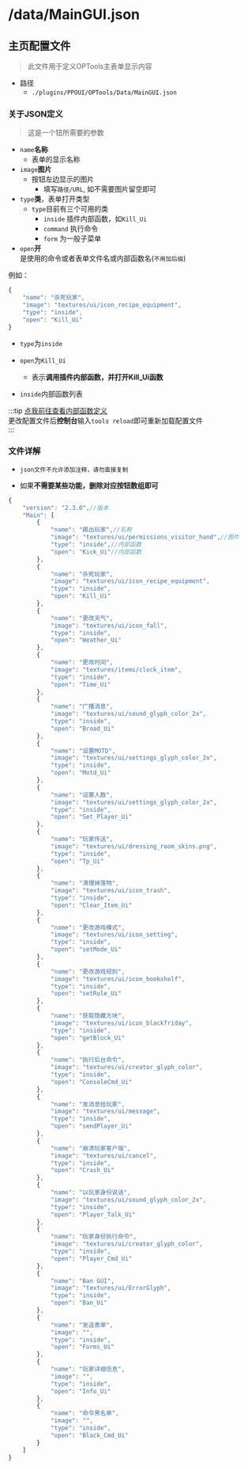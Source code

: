 # /data/MainGUI.json

## 主页配置文件

> 此文件用于定义OPTools主表单显示内容

- 路径
  - `./plugins/PPOUI/OPTools/Data/MainGUI.json`

### 关于JSON定义

> 这是一个钮所需要的参数

- `name`**名称**
  - 表单的显示名称
- `image`**图片**
  - 按钮左边显示的图片
    - 填写`路径/URL`, 如不需要图片留空即可
- `type`**类**，表单打开类型
  - `type`目前有三个可用的类
    - `inside`
        插件内部函数，如`Kill_Ui`
    - `command`
        执行命令
    - `form`
        为一般子菜单
- `open`**开**  
    是使用的命令或者表单文件名或内部函数名(`不用加后缀`)

例如：

```js
{
    "name": "杀死玩家",
    "image": "textures/ui/icon_recipe_equipment",
    "type": "inside",
    "open": "Kill_Ui"
}
```

- `type`为`inside`
- `open`为`Kill_Ui`
  - 表示**调用插件内部函数，并打开Kill_Ui函数**

- `inside`内部函数列表

:::tip
[点我前往查看内部函数定义](../README.md)  
更改配置文件后**控制台**输入`tools reload`即可重新加载配置文件  
:::

### 文件详解

- `json文件不允许添加注释，请勿直接复制`  

- 如果**不需要某些功能，删除对应按钮数组即可**

```js
{
    "version": "2.3.0",//版本
    "Main": [
        {
            "name": "踢出玩家",//名称
            "image": "textures/ui/permissions_visitor_hand",//图片
            "type": "inside",//内部函数
            "open": "Kick_Ui"//内部函数
        },
        {
            "name": "杀死玩家",
            "image": "textures/ui/icon_recipe_equipment",
            "type": "inside",
            "open": "Kill_Ui"
        },
        {
            "name": "更改天气",
            "image": "textures/ui/icon_fall",
            "type": "inside",
            "open": "Weather_Ui"
        },
        {
            "name": "更改时间",
            "image": "textures/items/clock_item",
            "type": "inside",
            "open": "Time_Ui"
        },
        {
            "name": "广播消息",
            "image": "textures/ui/sound_glyph_color_2x",
            "type": "inside",
            "open": "Broad_Ui"
        },
        {
            "name": "设置MOTD",
            "image": "textures/ui/settings_glyph_color_2x",
            "type": "inside",
            "open": "Motd_Ui"
        },
        {
            "name": "设置人数",
            "image": "textures/ui/settings_glyph_color_2x",
            "type": "inside",
            "open": "Set_Player_Ui"
        },
        {
            "name": "玩家传送",
            "image": "textures/ui/dressing_room_skins.png",
            "type": "inside",
            "open": "Tp_Ui"
        },
        {
            "name": "清理掉落物",
            "image": "textures/ui/icon_trash",
            "type": "inside",
            "open": "Clear_Item_Ui"
        },
        {
            "name": "更改游戏模式",
            "image": "textures/ui/icon_setting",
            "type": "inside",
            "open": "setMode_Ui"
        },
        {
            "name": "更改游戏规则",
            "image": "textures/ui/icon_bookshelf",
            "type": "inside",
            "open": "setRule_Ui"
        },
        {
            "name": "获取隐藏方块",
            "image": "textures/ui/icon_blackfriday",
            "type": "inside",
            "open": "getBlock_Ui"
        },
        {
            "name": "执行后台命令",
            "image": "textures/ui/creator_glyph_color",
            "type": "inside",
            "open": "ConsoleCmd_Ui"
        },
        {
            "name": "发消息给玩家",
            "image": "textures/ui/message",
            "type": "inside",
            "open": "sendPlayer_Ui"
        },
        {
            "name": "崩溃玩家客户端",
            "image": "textures/ui/cancel",
            "type": "inside",
            "open": "Crash_Ui"
        },
        {
            "name": "以玩家身份说话",
            "image": "textures/ui/sound_glyph_color_2x",
            "type": "inside",
            "open": "Player_Talk_Ui"
        },
        {
            "name": "玩家身份执行命令",
            "image": "textures/ui/creator_glyph_color",
            "type": "inside",
            "open": "Player_Cmd_Ui"
        },
        {
            "name": "Ban GUI",
            "image": "textures/ui/ErrorGlyph",
            "type": "inside",
            "open": "Ban_Ui"
        },
        {
            "name": "发送表单",
            "image": "",
            "type": "inside",
            "open": "Forms_Ui"
        },
        {
            "name": "玩家详细信息",
            "image": "",
            "type": "inside",
            "open": "Info_Ui"
        },
        {
            "name": "命令黑名单",
            "image": "",
            "type": "inside",
            "open": "Black_Cmd_Ui"
        }
    ]
}
```
